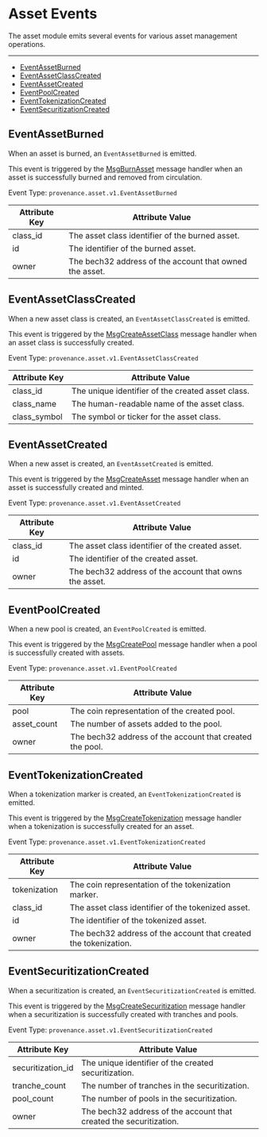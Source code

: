 # Asset Events

The asset module emits several events for various asset management operations.

---
<!-- TOC 2 2 -->
  - [EventAssetBurned](#eventassetburned)
  - [EventAssetClassCreated](#eventassetclasscreated)
  - [EventAssetCreated](#eventassetcreated)
  - [EventPoolCreated](#eventpoolcreated)
  - [EventTokenizationCreated](#eventtokenizationcreated)
  - [EventSecuritizationCreated](#eventsecuritizationcreated)


## EventAssetBurned

When an asset is burned, an `EventAssetBurned` is emitted.

This event is triggered by the [MsgBurnAsset](03_messages.md#burnasset) message handler when an asset is successfully burned and removed from circulation.

Event Type: `provenance.asset.v1.EventAssetBurned`

| Attribute Key | Attribute Value                                         |
|---------------|---------------------------------------------------------|
| class_id      | The asset class identifier of the burned asset.         |
| id            | The identifier of the burned asset.                     |
| owner         | The bech32 address of the account that owned the asset. |


## EventAssetClassCreated

When a new asset class is created, an `EventAssetClassCreated` is emitted.

This event is triggered by the [MsgCreateAssetClass](03_messages.md#createassetclass) message handler when an asset class is successfully created.

Event Type: `provenance.asset.v1.EventAssetClassCreated`

| Attribute Key | Attribute Value                                   |
|---------------|---------------------------------------------------|
| class_id      | The unique identifier of the created asset class. |
| class_name    | The human-readable name of the asset class.       |
| class_symbol  | The symbol or ticker for the asset class.         |


## EventAssetCreated

When a new asset is created, an `EventAssetCreated` is emitted.

This event is triggered by the [MsgCreateAsset](03_messages.md#createasset) message handler when an asset is successfully created and minted.

Event Type: `provenance.asset.v1.EventAssetCreated`

| Attribute Key | Attribute Value                                        |
|---------------|--------------------------------------------------------|
| class_id      | The asset class identifier of the created asset.       |
| id            | The identifier of the created asset.                   |
| owner         | The bech32 address of the account that owns the asset. |


## EventPoolCreated

When a new pool is created, an `EventPoolCreated` is emitted.

This event is triggered by the [MsgCreatePool](03_messages.md#createpool) message handler when a pool is successfully created with assets.

Event Type: `provenance.asset.v1.EventPoolCreated`

| Attribute Key | Attribute Value                                          |
|---------------|----------------------------------------------------------|
| pool          | The coin representation of the created pool.             |
| asset_count   | The number of assets added to the pool.                  |
| owner         | The bech32 address of the account that created the pool. |


## EventTokenizationCreated

When a tokenization marker is created, an `EventTokenizationCreated` is emitted.

This event is triggered by the [MsgCreateTokenization](03_messages.md#createtokenization) message handler when a tokenization is successfully created for an asset.

Event Type: `provenance.asset.v1.EventTokenizationCreated`

| Attribute Key | Attribute Value                                                  |
|---------------|------------------------------------------------------------------|
| tokenization  | The coin representation of the tokenization marker.              |
| class_id      | The asset class identifier of the tokenized asset.               |
| id            | The identifier of the tokenized asset.                           |
| owner         | The bech32 address of the account that created the tokenization. |


## EventSecuritizationCreated

When a securitization is created, an `EventSecuritizationCreated` is emitted.

This event is triggered by the [MsgCreateSecuritization](03_messages.md#createsecuritization) message handler when a securitization is successfully created with tranches and pools.

Event Type: `provenance.asset.v1.EventSecuritizationCreated`

| Attribute Key     | Attribute Value                                                    |
|-------------------|--------------------------------------------------------------------|
| securitization_id | The unique identifier of the created securitization.               |
| tranche_count     | The number of tranches in the securitization.                      |
| pool_count        | The number of pools in the securitization.                         |
| owner             | The bech32 address of the account that created the securitization. |
